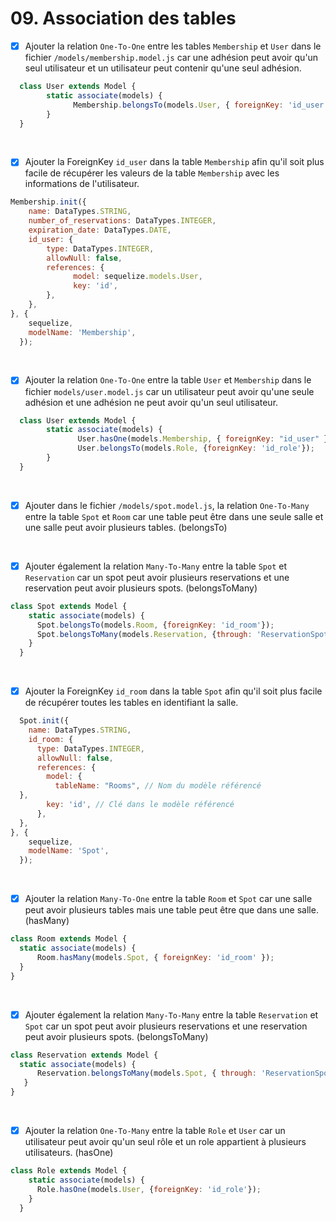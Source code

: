# 09. Association des tables

- [x] Ajouter la relation `One-To-One` entre les tables `Membership` et `User` dans le fichier `/models/membership.model.js` car une adhésion peut avoir qu'un seul utilisateur et un utilisateur peut contenir qu'une seul adhésion.

```javascript
  class User extends Model {
        static associate(models) {
              Membership.belongsTo(models.User, { foreignKey: 'id_user', unique: true });
        }
  }

```
<br>

- [x] Ajouter la ForeignKey `id_user` dans la table `Membership` afin qu'il soit plus facile de récupérer les valeurs de la table `Membership` avec les informations de l'utilisateur.

```javascript
Membership.init({
    name: DataTypes.STRING,
    number_of_reservations: DataTypes.INTEGER,
    expiration_date: DataTypes.DATE,
    id_user: {
        type: DataTypes.INTEGER,
        allowNull: false,
        references: {
              model: sequelize.models.User,
              key: 'id',
        },
    },
}, {
    sequelize,
    modelName: 'Membership',
  });
```

<br>

- [x] Ajouter la relation `One-To-One` entre la table `User` et `Membership` dans le fichier `models/user.model.js` car un utilisateur peut avoir qu'une seule adhésion et une adhésion ne peut avoir qu'un seul utilisateur.

```javascript
  class User extends Model {
        static associate(models) {
               User.hasOne(models.Membership, { foreignKey: "id_user" });
               User.belongsTo(models.Role, {foreignKey: 'id_role'});
        }
  }
```

<br>

- [x] Ajouter dans le fichier `/models/spot.model.js`, la relation `One-To-Many` entre la table `Spot` et `Room` car une table peut être dans une seule salle et une salle peut avoir plusieurs tables. (belongsTo)

<br>

- [x] Ajouter également la relation `Many-To-Many` entre la table `Spot` et `Reservation` car un spot peut avoir plusieurs reservations et une reservation peut avoir plusieurs spots. (belongsToMany)

```javascript
class Spot extends Model {
    static associate(models) {
      Spot.belongsTo(models.Room, {foreignKey: 'id_room'});
      Spot.belongsToMany(models.Reservation, {through: 'ReservationSpots', foreignKey: 'id_spot'});
    }
  }
```

<br>

- [x] Ajouter la ForeignKey `id_room` dans la table `Spot` afin qu'il soit plus facile de récupérer toutes les tables en identifiant la salle.
```javascript
  Spot.init({
    name: DataTypes.STRING,
    id_room: {
      type: DataTypes.INTEGER,
      allowNull: false,
      references: {
        model: {
          tableName: "Rooms", // Nom du modèle référencé
  },
        key: 'id', // Clé dans le modèle référencé
      },
  }, 
}, {
    sequelize,
    modelName: 'Spot',
  });
```

<br>

- [x] Ajouter la relation `Many-To-One` entre la table `Room` et `Spot` car une salle peut avoir plusieurs tables mais une table peut être que dans une salle. (hasMany)
```javascript
class Room extends Model {
  static associate(models) {
      Room.hasMany(models.Spot, { foreignKey: 'id_room' });
  }
}
```

<br>

- [x] Ajouter également la relation `Many-To-Many` entre la table `Reservation` et `Spot` car un spot peut avoir plusieurs reservations et une reservation peut avoir plusieurs spots. (belongsToMany)
```javascript
class Reservation extends Model {
  static associate(models) {
      Reservation.belongsToMany(models.Spot, { through: 'ReservationSpots', foreignKey: 'ReservationId'});
   }
}
```

<br>

- [x] Ajouter la relation `One-To-Many` entre la table `Role` et `User` car un utilisateur peut avoir qu'un seul rôle et un role appartient à plusieurs utilisateurs. (hasOne)

```javascript
class Role extends Model {
    static associate(models) {
      Role.hasOne(models.User, {foreignKey: 'id_role'});
    }
  }
```


